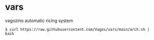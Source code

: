 # vars
vagozino automatic ricing system

`$ curl https://raw.githubusercontent.com/Vagos/vars/main/arch.sh | bash`
